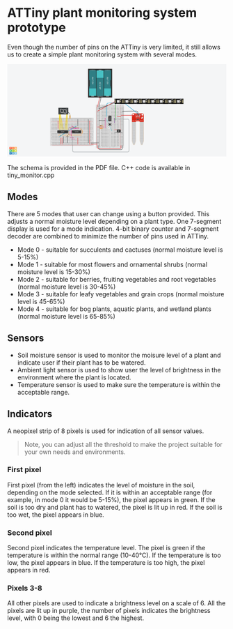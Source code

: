 # ATTiny plant monitoring system prototype
Even though the number of pins on the ATTiny is very limited, it still allows us to create a simple plant monitoring system with several modes.

![circuit](plant_monitoring.png)

The schema is provided in the PDF file. C++ code is available in tiny_monitor.cpp
## Modes
There are 5 modes that user can change using a button provided. This adjusts a normal moisture level depending on a plant type. 
One 7-segment display is used for a mode indication. 
4-bit binary counter and 7-segment decoder are combined to minimize the number of pins used in ATTiny.
* Mode 0 - suitable for succulents and cactuses (normal moisture level is 5-15%)
* Mode 1 - suitable for most flowers and ornamental shrubs (normal moisture level is 15-30%)
* Mode 2 - suitable for berries, fruiting vegetables and root vegetables (normal moisture level is 30-45%)
* Mode 3 - suitable for leafy vegetables and grain crops (normal moisture level is 45-65%)
* Mode 4 - suitable for bog plants, aquatic plants, and wetland plants (normal moisture level is 65-85%)

## Sensors
* Soil moisture sensor is used to monitor the moisure level of a plant and indicate user if their plant has to be watered.
* Ambient light sensor is used to show user the level of brightness in the environment where the plant is located.
* Temperature sensor is used to make sure the temperature is within the acceptable range.

## Indicators
A neopixel strip of 8 pixels is used for indication of all sensor values.
> Note, you can adjust all the threshold to make the project suitable for your own needs and environments.
### First pixel
First pixel (from the left) indicates the level of moisture in the soil, depending on the mode selected.
If it is within an acceptable range (for example, in mode 0 it would be 5-15%), the pixel appears in green.
If the soil is too dry and plant has to watered, the pixel is lit up in red.
If the soil is too wet, the pixel appears in blue.
### Second pixel
Second pixel indicates the temperature level. The pixel is green if the temperature is within the normal range (10-40°C).
If the temperature is too low, the pixel appears in blue.
If the temperature is too high, the pixel appears in red.
### Pixels 3-8
All other pixels are used to indicate a brightness level on a scale of 6. All the pixels are lit up in purple, the number of pixels indicates the brightness level, with 0 being the lowest and 6 the highest.
